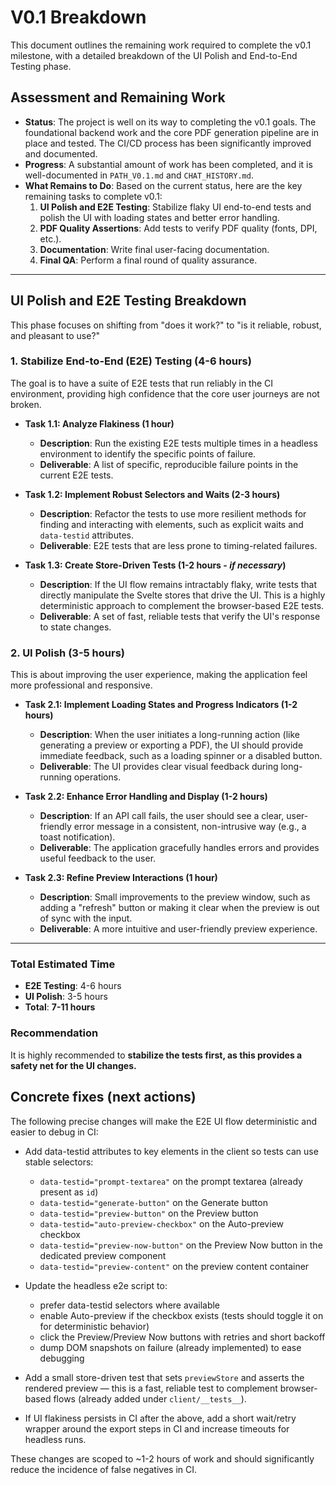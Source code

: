 # V0.1 Breakdown

This document outlines the remaining work required to complete the v0.1 milestone, with a detailed breakdown of the UI Polish and End-to-End Testing phase.

## Assessment and Remaining Work

- **Status**: The project is well on its way to completing the v0.1 goals. The foundational backend work and the core PDF generation pipeline are in place and tested. The CI/CD process has been significantly improved and documented.
- **Progress**: A substantial amount of work has been completed, and it is well-documented in `PATH_V0.1.md` and `CHAT_HISTORY.md`.
- **What Remains to Do**: Based on the current status, here are the key remaining tasks to complete v0.1:
  1.  **UI Polish and E2E Testing**: Stabilize flaky UI end-to-end tests and polish the UI with loading states and better error handling.
  2.  **PDF Quality Assertions**: Add tests to verify PDF quality (fonts, DPI, etc.).
  3.  **Documentation**: Write final user-facing documentation.
  4.  **Final QA**: Perform a final round of quality assurance.

---

## UI Polish and E2E Testing Breakdown

This phase focuses on shifting from "does it work?" to "is it reliable, robust, and pleasant to use?"

### 1. Stabilize End-to-End (E2E) Testing (4-6 hours)

The goal is to have a suite of E2E tests that run reliably in the CI environment, providing high confidence that the core user journeys are not broken.

- **Task 1.1: Analyze Flakiness (1 hour)**

  - **Description**: Run the existing E2E tests multiple times in a headless environment to identify the specific points of failure.
  - **Deliverable**: A list of specific, reproducible failure points in the current E2E tests.

- **Task 1.2: Implement Robust Selectors and Waits (2-3 hours)**

  - **Description**: Refactor the tests to use more resilient methods for finding and interacting with elements, such as explicit waits and `data-testid` attributes.
  - **Deliverable**: E2E tests that are less prone to timing-related failures.

- **Task 1.3: Create Store-Driven Tests (1-2 hours - _if necessary_)**
  - **Description**: If the UI flow remains intractably flaky, write tests that directly manipulate the Svelte stores that drive the UI. This is a highly deterministic approach to complement the browser-based E2E tests.
  - **Deliverable**: A set of fast, reliable tests that verify the UI's response to state changes.

### 2. UI Polish (3-5 hours)

This is about improving the user experience, making the application feel more professional and responsive.

- **Task 2.1: Implement Loading States and Progress Indicators (1-2 hours)**

  - **Description**: When the user initiates a long-running action (like generating a preview or exporting a PDF), the UI should provide immediate feedback, such as a loading spinner or a disabled button.
  - **Deliverable**: The UI provides clear visual feedback during long-running operations.

- **Task 2.2: Enhance Error Handling and Display (1-2 hours)**

  - **Description**: If an API call fails, the user should see a clear, user-friendly error message in a consistent, non-intrusive way (e.g., a toast notification).
  - **Deliverable**: The application gracefully handles errors and provides useful feedback to the user.

- **Task 2.3: Refine Preview Interactions (1 hour)**
  - **Description**: Small improvements to the preview window, such as adding a "refresh" button or making it clear when the preview is out of sync with the input.
  - **Deliverable**: A more intuitive and user-friendly preview experience.

---

### Total Estimated Time

- **E2E Testing**: 4-6 hours
- **UI Polish**: 3-5 hours
- **Total**: **7-11 hours**

### Recommendation

It is highly recommended to **stabilize the tests first, as this provides a safety net for the UI changes.**

## Concrete fixes (next actions)

The following precise changes will make the E2E UI flow deterministic and easier to debug in CI:

- Add data-testid attributes to key elements in the client so tests can use stable selectors:

  - `data-testid="prompt-textarea"` on the prompt textarea (already present as `id`)
  - `data-testid="generate-button"` on the Generate button
  - `data-testid="preview-button"` on the Preview button
  - `data-testid="auto-preview-checkbox"` on the Auto-preview checkbox
  - `data-testid="preview-now-button"` on the Preview Now button in the dedicated preview component
  - `data-testid="preview-content"` on the preview content container

- Update the headless e2e script to:

  - prefer data-testid selectors where available
  - enable Auto-preview if the checkbox exists (tests should toggle it on for deterministic behavior)
  - click the Preview/Preview Now buttons with retries and short backoff
  - dump DOM snapshots on failure (already implemented) to ease debugging

- Add a small store-driven test that sets `previewStore` and asserts the rendered preview — this is a fast, reliable test to complement browser-based flows (already added under `client/__tests__`).

- If UI flakiness persists in CI after the above, add a short wait/retry wrapper around the export steps in CI and increase timeouts for headless runs.

These changes are scoped to ~1-2 hours of work and should significantly reduce the incidence of false negatives in CI.
